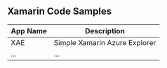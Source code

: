 ## Xamarin Code Samples

| App Name   | Description  |
| ---------- |--------------|
| XAE        | Simple Xamarin Azure Explorer |
|...         | ... |
